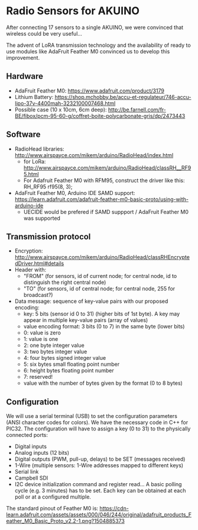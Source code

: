 # Radio Sensors for AKUINO
After connecting 17 sensors to a single AKUINO, we were convinced that wireless could be very useful...

The advent of LoRA transmission technology and the availability of ready to use modules like AdaFruit Feather M0 convinced us to develop this improvement.
## Hardware
* AdaFruit Feather M0: https://www.adafruit.com/product/3179
* Lithium Battery: https://shop.mchobby.be/accu-et-regulateur/746-accu-lipo-37v-4400mah-3232100007468.html
* Possible case (10 x 10cm, 6cm deep): http://be.farnell.com/fr-BE/fibox/pcm-95-60-g/coffret-boite-polycarbonate-gris/dp/2473443
## Software
* RadioHead libraries: http://www.airspayce.com/mikem/arduino/RadioHead/index.html
  * for LoRa: http://www.airspayce.com/mikem/arduino/RadioHead/classRH__RF95.html
  * For Adafruit Feather M0 with RFM95, construct the driver like this: RH_RF95 rf95(8, 3);
* AdaFruit Feather M0, Arduino IDE SAMD support: https://learn.adafruit.com/adafruit-feather-m0-basic-proto/using-with-arduino-ide
  * UECIDE would be prefered if SAMD suppport / AdaFruit Feather M0 was supported
## Transmission protocol
* Encryption: http://www.airspayce.com/mikem/arduino/RadioHead/classRHEncryptedDriver.html#details
* Header with:
  * "FROM" (for sensors, id of current node; for central node, id to distinguish the right central node)
  * "TO" (for sensors, id of central node; for central node, 255 for broadcast?)
* Data message: sequence of key-value pairs with our proposed encoding:
  * key: 5 bits (sensor id 0 to 31) (higher bits of 1st byte). A key may appear in multiple key-value pairs (array of values)
  * value encoding format: 3 bits (0 to 7) in the same byte (lower bits)
  * 0: value is zero
  * 1: value is one
  * 2: one byte integer value
  * 3: two bytes integer value
  * 4: four bytes signed integer value
  * 5: six bytes small floating point number
  * 6: height bytes floating point number
  * 7: reserved!
  * value with the number of bytes given by the format (0 to 8 bytes)
## Configuration
We will use a serial terminal (USB) to set the configuration parameters (ANSI character codes for colors). We have the necessary code in C++ for PIC32. The configuration will have to assign a key (0 to 31) to the physically connected ports:
* Digital inputs
* Analog inputs (12 bits)
* Digital outputs (PWM, pull-up, delays) to be SET (messages received)
* 1-Wire (multiple sensors: 1-Wire addresses mapped to different keys)
* Serial link
* Campbell SDI
* I2C device initialization command and register read...
A basic polling cycle (e.g. 3 minutes) has to be set. Each key can be obtained at each poll or at a configured multiple.



The standard pinout of Feather M0 is: https://cdn-learn.adafruit.com/assets/assets/000/046/244/original/adafruit_products_Feather_M0_Basic_Proto_v2.2-1.png?1504885373
